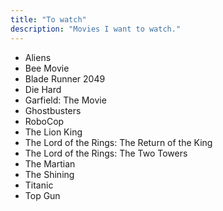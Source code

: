 ```yaml
---
title: "To watch"
description: "Movies I want to watch."
---
```


* Aliens
* Bee Movie
* Blade Runner 2049
* Die Hard
* Garfield: The Movie
* Ghostbusters
* RoboCop
* The Lion King
* The Lord of the Rings: The Return of the King
* The Lord of the Rings: The Two Towers
* The Martian
* The Shining
* Titanic
* Top Gun
